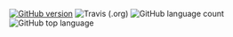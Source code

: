 [![GitHub version](https://badge.fury.io/gh/xiaofengguo8048%2Fxiaofeng1.svg)](https://badge.fury.io/gh/xiaofengguo8048%2Fxiaofeng1)
![Travis (.org)](https://img.shields.io/travis/xiaofengguo8048/xiaofeng1)
![GitHub language count](https://img.shields.io/github/languages/count/xiaofengguo8048/xiaofeng1?color=brightgreen)
![GitHub top language](https://img.shields.io/github/languages/top/xiaofengguo8048/xiaofeng1)
